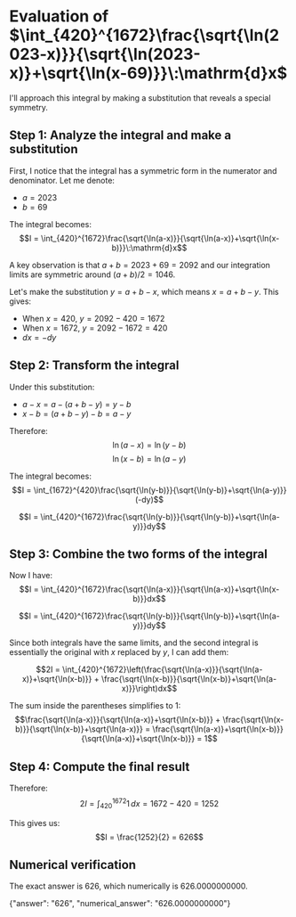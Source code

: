 # Evaluation of $\int_{420}^{1672}\frac{\sqrt{\ln(2023-x)}}{\sqrt{\ln(2023-x)}+\sqrt{\ln(x-69)}}\:\mathrm{d}x$

I'll approach this integral by making a substitution that reveals a special symmetry.

## Step 1: Analyze the integral and make a substitution

First, I notice that the integral has a symmetric form in the numerator and denominator. Let me denote:
- $a = 2023$
- $b = 69$

The integral becomes:
$$I = \int_{420}^{1672}\frac{\sqrt{\ln(a-x)}}{\sqrt{\ln(a-x)}+\sqrt{\ln(x-b)}}\:\mathrm{d}x$$

A key observation is that $a + b = 2023 + 69 = 2092$ and our integration limits are symmetric around $(a+b)/2 = 1046$.

Let's make the substitution $y = a + b - x$, which means $x = a + b - y$. This gives:
- When $x = 420$, $y = 2092 - 420 = 1672$
- When $x = 1672$, $y = 2092 - 1672 = 420$
- $dx = -dy$

## Step 2: Transform the integral

Under this substitution:
- $a - x = a - (a + b - y) = y - b$
- $x - b = (a + b - y) - b = a - y$

Therefore:
$$\ln(a-x) = \ln(y-b)$$
$$\ln(x-b) = \ln(a-y)$$

The integral becomes:
$$I = \int_{1672}^{420}\frac{\sqrt{\ln(y-b)}}{\sqrt{\ln(y-b)}+\sqrt{\ln(a-y)}}(-dy)$$

$$I = \int_{420}^{1672}\frac{\sqrt{\ln(y-b)}}{\sqrt{\ln(y-b)}+\sqrt{\ln(a-y)}}dy$$

## Step 3: Combine the two forms of the integral

Now I have:
$$I = \int_{420}^{1672}\frac{\sqrt{\ln(a-x)}}{\sqrt{\ln(a-x)}+\sqrt{\ln(x-b)}}dx$$

$$I = \int_{420}^{1672}\frac{\sqrt{\ln(y-b)}}{\sqrt{\ln(y-b)}+\sqrt{\ln(a-y)}}dy$$

Since both integrals have the same limits, and the second integral is essentially the original with $x$ replaced by $y$, I can add them:

$$2I = \int_{420}^{1672}\left(\frac{\sqrt{\ln(a-x)}}{\sqrt{\ln(a-x)}+\sqrt{\ln(x-b)}} + \frac{\sqrt{\ln(x-b)}}{\sqrt{\ln(x-b)}+\sqrt{\ln(a-x)}}\right)dx$$

The sum inside the parentheses simplifies to 1:
$$\frac{\sqrt{\ln(a-x)}}{\sqrt{\ln(a-x)}+\sqrt{\ln(x-b)}} + \frac{\sqrt{\ln(x-b)}}{\sqrt{\ln(x-b)}+\sqrt{\ln(a-x)}} = \frac{\sqrt{\ln(a-x)}+\sqrt{\ln(x-b)}}{\sqrt{\ln(a-x)}+\sqrt{\ln(x-b)}} = 1$$

## Step 4: Compute the final result

Therefore:
$$2I = \int_{420}^{1672}1\,dx = 1672 - 420 = 1252$$

This gives us:
$$I = \frac{1252}{2} = 626$$

## Numerical verification

The exact answer is $626$, which numerically is $626.0000000000$.

{"answer": "626", "numerical_answer": "626.0000000000"}